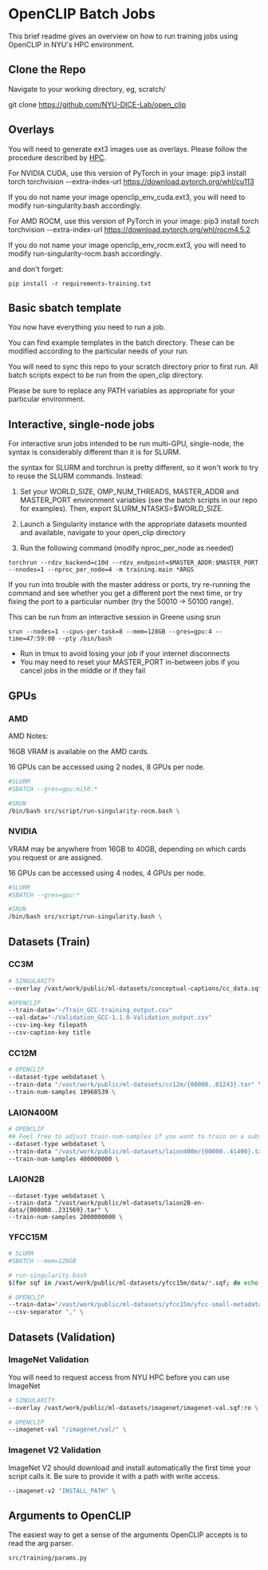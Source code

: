 # OpenCLIP Batch Jobs

This brief readme gives an overview on how to run training jobs using OpenCLIP in NYU's HPC environment.

## Clone the Repo

Navigate to your working directory, eg, scratch/<USERNAME>

git clone https://github.com/NYU-DICE-Lab/open_clip

## Overlays

You will need to generate ext3 images use as overlays. Please follow the procedure described by [HPC](https://sites.google.com/nyu.edu/nyu-hpc/hpc-systems/greene/software/singularity-with-miniconda).

For NVIDIA CUDA, use this version of PyTorch in your image: pip3 install torch torchvision --extra-index-url https://download.pytorch.org/whl/cu113

If you do not name your image openclip_env_cuda.ext3, you will need to modify run-singularity.bash accordingly.

For AMD ROCM, use this version of PyTorch in your image: pip3 install torch torchvision --extra-index-url https://download.pytorch.org/whl/rocm4.5.2

If you do not name your image openclip_env_rocm.ext3, you will need to modify run-singularity-rocm.bash accordingly.

and don't forget:

```
pip install -r requirements-training.txt
```

## Basic sbatch template

You now have everything you need to run a job.

You can find example templates in the batch directory. These can be modified according to the particular needs of your run.

You will need to sync this repo to your scratch directory prior to first run. All batch scripts expect to be run from the open_clip directory.

Please be sure to replace any PATH variables as appropriate for your particular environment.

## Interactive, single-node jobs

For interactive srun jobs intended to be run multi-GPU, single-node, the syntax is considerably different than it is for SLURM.

the syntax for SLURM and torchrun is pretty different, so it won't work to try to reuse the SLURM commands. Instead:

1. Set your WORLD_SIZE, OMP_NUM_THREADS, MASTER_ADDR and MASTER_PORT environment variables (see the batch scripts in our repo for examples). Then, export SLURM_NTASKS=$WORLD_SIZE.

2. Launch a Singularity instance with the appropriate datasets mounted and available, navigate to your open_clip directory
3. Run the following command (modify nproc_per_node as needed)

```
torchrun --rdzv_backend=c10d --rdzv_endpoint=$MASTER_ADDR:$MASTER_PORT --nnodes=1 --nproc_per_node=4 -m training.main *ARGS
```

If you run into trouble with the master address or ports, try re-running the command and see whether you get a different port the next time, or try fixing the port to a particular number (try the 50010 -> 50100 range).

This can be run from an interactive session in Greene using srun

```
srun --nodes=1 --cpus-per-task=8 --mem=128GB --gres=gpu:4 --time=47:59:00 --pty /bin/bash
```

* Run in tmux to avoid losing your job if your internet disconnects
* You may need to reset your MASTER_PORT in-between jobs if you cancel jobs in the middle or if they fail

## GPUs

### AMD

AMD Notes:

16GB VRAM is available on the AMD cards.

16 GPUs can be accessed using 2 nodes, 8 GPUs per node.

```bash
#SLURM
#SBATCH --gres=gpu:mi50:*

#SRUN
/bin/bash src/script/run-singularity-rocm.bash \
```

### NVIDIA

VRAM may be anywhere from 16GB to 40GB, depending on which cards you request or are assigned.

16 GPUs can be accessed using 4 nodes, 4 GPUs per node.

```bash
#SLURM
#SBATCH --gres=gpu:*

#SRUN
/bin/bash src/script/run-singularity.bash \
```

## Datasets (Train)

### CC3M

```bash
# SINGULARITY
--overlay /vast/work/public/ml-datasets/conceptual-captions/cc_data.sqf:ro

#OPENCLIP
--train-data="~/Train_GCC-training_output.csv"      
--val-data="~/Validation_GCC-1.1.0-Validation_output.csv"   
--csv-img-key filepath     
--csv-caption-key title
```

### CC12M

```bash
# OPENCLIP
--dataset-type webdataset \
--train-data "/vast/work/public/ml-datasets/cc12m/{00000..01243}.tar" \
--train-num-samples 10968539 \
```

### LAION400M

```bash
# OPENCLIP
## Feel free to adjust train-num-samples if you want to train on a subset of LAION
--dataset-type webdataset \
--train-data "/vast/work/public/ml-datasets/laion400m/{00000..41400}.tar" \
--train-num-samples 400000000 \
```

### LAION2B

```
--dataset-type webdataset \
--train-data "/vast/work/public/ml-datasets/laion2B-en-data/{000000..231569}.tar" \
--train-num-samples 2000000000 \
```

### YFCC15M

```bash
# SLURM
#SBATCH --mem=128GB

# run-singularity.bash
$(for sqf in /vast/work/public/ml-datasets/yfcc15m/data/*.sqf; do echo "--overlay $sqf:ro"; done) \

# OPENCLIP
--train-data="/vast/work/public/ml-datasets/yfcc15m/yfcc-small-metadata.csv" \
--csv-separator "," \
```

## Datasets (Validation)

### ImageNet Validation

You will need to request access from NYU HPC before you can use ImageNet

```bash
# SINGULARITY
--overlay /vast/work/public/ml-datasets/imagenet/imagenet-val.sqf:ro \

# OPENCLIP
--imagenet-val "/imagenet/val/" \
```

### Imagenet V2 Validation

ImageNet V2 should download and install automatically the first time your script calls it. Be sure to provide it with a path with write access.

```bash
--imagenet-v2 "INSTALL_PATH" \
```

## Arguments to OpenCLIP

The easiest way to get a sense of the arguments OpenCLIP accepts is to read the arg parser.

```
src/training/params.py
```